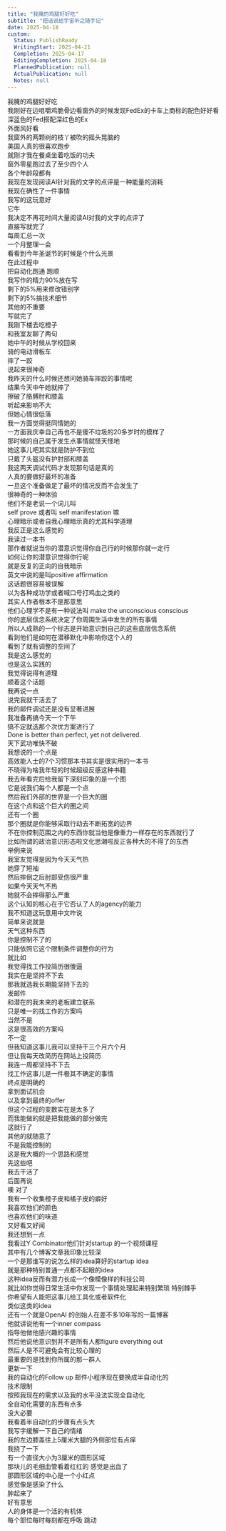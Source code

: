 ```yaml
---
title: "我腌的鸡腿好好吃"
subtitle: "把话说给宇宙听之随手记"
date: 2025-04-18
custom:
  Status: PublishReady
  WritingStart: 2025-04-21
  Completion: 2025-04-17
  EditingCompletion: 2025-04-18
  PlannedPublication: null
  ActualPublication: null
  Notes: null
---          
```

我腌的鸡腿好好吃          
我刚好在边咀嚼鸡脆骨边看窗外的时候发现FedEx的卡车上商标的配色好好看        
深蓝色的Fed搭配深红色的Ex          
外面风好看        
我窗外的两颗树的枝丫被吹的摇头晃脑的          
美国人真的很喜欢跑步        
就刚才我在餐桌坐着吃饭的功夫        
窗外零星跑过去了至少四个人        
各个年龄段都有          
我现在发现阅读AI针对我的文字的点评是一种能量的消耗        
我现在确性了一件事情        
我写的这玩意好        
它牛        
我决定不再花时间大量阅读AI对我的文字的点评了        
直接写就完了          
每周汇总一次        
一个月整理一会        
看看到今年圣诞节的时候是个什么光景        
在此过程中        
把自动化跑通 跑顺        
我写作的精力90%放在写        
剩下的5%用来修改错别字        
剩下的5%搞技术细节        
其他的不重要        
写就完了          
我刚下楼去吃橙子        
和我室友聊了两句        
她中午的时候从学校回来        
骑的电动滑板车        
摔了一跤        
说起来很神奇        
我昨天的什么时候还想问她骑车摔跤的事情呢        
结果今天中午她就摔了          
擦破了胳膊肘和膝盖        
听起来影响不大        
但她心情很低落        
我一方面觉得挺同情她的        
一方面我庆幸自己再也不是傻不垃圾的20多岁时的模样了        
那时候的自己属于发生点事情就怪天怪地        
她这事儿吧其实就是防护不到位        
只戴了头盔没有护肘部和膝盖          
我这两天调试代码才发现那句话是真的        
人真的要做好最坏的准备        
一旦这个准备做足了最坏的情况反而不会发生了        
很神奇的一种体验          
他们不是老说一个词儿叫        
self prove 或者叫 self manifestation 嘛        
心理暗示或者自我心理暗示真的尤其科学道理        
我反正是这么感觉的           
我读过一本书        
那作者就说当你的潜意识觉得你自己行的时候那你就一定行        
如何让你的潜意识觉得你行呢        
就是反复的正向的自我暗示        
英文中说的是叫positive affirmation        
这话题很容易被误解        
以为各种成功学或者喊口号打鸡血之类的        
其实人作者根本不是那意思          
他们心理学不是有一种说法叫 make the unconscious conscious        
你的底层信念系统决定了你周围生活中发生的所有事情        
所以人成熟的一个标志是开始意识到自己的这些底层信念系统        
看到他们是如何在潜移默化中影响你这个人的        
看到了就有调整的空间了        
我是这么感觉的        
也是这么实践的        
我觉得说得有道理          
顺着这个话题        
我再说一点        
说完我就干活去了        
我的邮件调试还是没有显著进展        
我准备再搞今天一个下午        
搞不定就选那个次优方案进行了        
Done is better than perfect, yet not delivered.        
天下武功唯快不破          
我想说的一个点是        
高效能人士的7个习惯那本书其实是很实用的一本书        
不晓得为啥我年轻的时候超级反感这种书籍        
我去年看完后给我留下深刻印象的是一个图        
它是说我们每个人都是一个点        
然后我们外部的世界是一个巨大的圈        
在这个点和这个巨大的圈之间        
还有一个圈        
那个圈就是你能够采取行动去不断拓宽的边界        
不在你控制范围之内的东西你就当他是像重力一样存在的东西就行了        
比如所谓的政治意识形态啦文化思潮啦反正各种大的不得了的东西        
举例来说        
我室友觉得是因为今天天气热        
她穿了短袖        
然后摔倒之后肘部受伤很严重        
如果今天天气不热        
她就不会摔得那么严重        
这个认知的核心在于它否认了人的agency的能力        
我不知道这玩意用中文咋说        
简单来说就是        
天气这种东西        
你是控制不了的        
只能依照它这个限制条件调整你的行为          
就比如        
我觉得找工作投简历很傻逼        
我实在是坚持不下去        
那我就选我长期能坚持下去的        
发邮件        
和潜在的我未来的老板建立联系        
只是唯一的找工作的方案吗        
当然不是        
这是很高效的方案吗        
不一定        
但我知道这事儿我可以坚持干三个月六个月        
但让我每天改简历在网站上投简历        
我连一周都坚持不下去        
找工作这事儿是一件极其不确定的事情        
终点是明确的        
拿到面试机会        
以及拿到最终的offer        
但这个过程的变数实在是太多了        
而我能做的就是把我能做的部分做完        
这就行了        
其他的就随意了        
不是我能控制的          
这是我大概的一个思路和感觉        
先这些吧        
我去干活了        
后面再说          
噢 对了        
我有一个收集橙子皮和橘子皮的癖好        
我喜欢他们的颜色        
也喜欢他们的味道        
又好看又好闻          
我还想到一点        
我看过Y Combinator他们针对startup 的一个视频课程        
其中有几个博客文章我印象比较深        
一个是那谁写的说怎么样的idea算好的startup idea        
就是那种特别普通一点都不起眼的idea        
这种idea反而有潜力长成一个像模像样的科技公司        
就比如你觉得日常生活中你发现一个事情处理起来特别繁琐 特别棘手        
你希望有人能把这事儿给工具化或者软件化        
类似这类的idea        
还有一个就是OpenAI 的创始人在差不多10年写的一篇博客        
他就讲说他有一个inner compass        
指导他做他感兴趣的事情        
然后他说他意识到并不是所有人都figure everything out        
然后人是不可避免会有比较心理的        
最重要的是找到你所属的那一群人          
更新一下        
我的自动化的Follow up 邮件小程序现在要换成半自动化的        
技术限制        
按照我现在的需求以及我的水平没法实现全自动化        
全自动化需要的东西有点多        
没大必要        
我看着半自动化的步骤有点头大        
我写字缓解一下自己的情绪          
我的左边膝盖往上5厘米大腿的外侧部位有点痒        
我挠了一下        
有一个直径大小为3厘米的圆形区域        
那块儿的毛细血管看着红红的 感觉是出血了        
那圆形区域的中心是一个小红点        
感觉像是感染了什么        
肿起来了        
好有意思        
人的身体是一个活的有机体        
每个部位每时每刻都在呼吸 跳动           
      